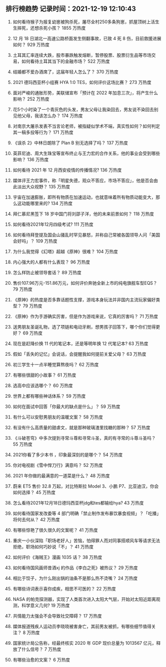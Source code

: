 
## 排行榜趋势 记录时间：2021-12-19 12:10:43
  
  1. 如何看待猴子为报复幼崽被狗杀死，屠尽全村250多条狗崽，抓屋顶树上活生生摔死，还想杀死小孩？ 1855 万热度
    
  2. 12 月 18 日湖北一高速公路桥面发生侧翻事故，已致 4 死 8 伤，目前救援进展如何？ 929 万热度
    
  3. 土耳其汇率连续大跌，股市暴跌触发熔断，暂停股票、股票衍生品等市场交易，如何看待土耳其当下的金融市场？ 522 万热度
    
  4. 结婚都不爱办酒席了，这届年轻人怎么了？ 370 万热度
    
  5. 2021 德玛西亚杯小组赛 HYA 1:0 TES，如何评价这场比赛？ 273 万热度
    
  6. 面对严峻的通胀形势，美联储宣布「预计在 2022 年加息三次」，将产生什么影响？ 252 万热度
    
  7. 花5个小时染了一个青灰色的头发，男友父母让我染回去，男友说不染回去别见他父母，我该怎么办？ 174 万热度
    
  8. 对南京大屠杀发表不当言论老师，被指疑似学术不端，真实性如何？如何判定其一稿多投等行为？ 171 万热度
    
  9. 《误杀 2》中林日朗除了 Plan B 别无选择了吗？ 137 万热度
    
  10. 英菲尼迪、周大生珠宝等宣布终止与王力宏的合作关系，他的事业会受到哪些影响？ 136 万热度
    
  11. 如何看待 2021 年 12 月西安疫情的传播情况? 136 万热度
    
  12. 媒体评王力宏事件，称「明星失德，观众不答应，市场不答应」，他是否会由此淡出大众视野？ 135 万热度
    
  13. 宇宙在加速膨胀，即所有物质在加速运动，也就意味着所有物质动能变大，那么这动能哪里来的? 134 万热度
    
  14. 拜仁慕尼黑签下 18 岁中国门将刘邵子洋，他的未来前景如何？ 118 万热度
    
  15. 如何看待2021年12月四级考试? 111 万热度
    
  16. 如何看待拜登提及国会山骚乱时罕见暴怒，并称自己常被各国领导人问「美国会好吗」？ 109 万热度
    
  17. 为什么我觉得《幻塔》超越《原神》很难？ 104 万热度
    
  18. 内心强大的人都有什么表现？ 96 万热度
    
  19. 怎么样防止被领导套话？ 89 万热度
    
  20. 售价107.96万元-151.86万元，如何评价奔驰全新上市的纯电旗舰车型EQS？ 79 万热度
    
  21. 《原神》的热度是否多靠话题性支撑，游戏本身玩法并非国内主流玩家偏好类型？ 79 万热度
    
  22. 《原神》作为手游确实厉害，但是作为游戏来说，它真的厉害吗？ 71 万热度
    
  23. 送男朋友圣诞礼物，选了项链和电动牙刷，想男孩子回答下，哪个你们觉得更好？ 69 万热度
    
  24. 现在是赶降价换 11 代的笔记本，还是等明年换 12 代笔记本? 63 万热度
    
  25. 假如「丢失的记忆」会说话，会提醒我如何提前关爱父母？ 63 万热度
    
  26. 初三学生十一点半睡觉算熬夜吗？ 62 万热度
    
  27. 有哪些很甜的小故事？ 61 万热度
    
  28. 选高中应该选哪个？ 60 万热度
    
  29. 世界上都有哪些神话体系？ 59 万热度
    
  30. 如何在面试中回答「你最大的缺点是什么」？ 59 万热度
    
  31. 有什么可以安慰男朋友的温暖文案？ 58 万热度
    
  32. 有没有什么高质量的甜虐文，就是那种玻璃渣里找糖的那种？ 57 万热度
    
  33. 《斗破苍穹》中多次提到寻常斗尊和寻常斗圣，真的有寻常的斗尊斗圣吗？ 55 万热度
    
  34. 2021你看了多少本书 ，印象最深刻的是哪个？ 54 万热度
    
  35. 你对电视剧《雪中悍刀行》满意吗？ 52 万热度
    
  36. 2021 年你做的最满意的一道菜是什么？ 48 万热度
    
  37. 蔚来 ET5 售价 32.8 万起，对比特斯拉 Model 3、小鹏 P7、比亚迪汉，你会如何选择？ 45 万热度
    
  38. 怎么看待2021年12月18日德玛西亚杯jdg和tes都输给hya? 43 万热度
    
  39. 如何看待国家发改委等 4 部门明确「禁止制作发布暴饮暴食视频」？「吃播」将何去何从？ 42 万热度
    
  40. 有哪些惊艳了很久很久的文案呢？ 41 万热度
    
  41. 重庆一小伙深陷「职场老好人」苦恼，怕得罪人而对同事搭顺风车等请求无法拒绝，职场如何巧妙说「不」？ 41 万热度
    
  42. 如何评价《海贼王》漫画 1035 话？ 38 万热度
    
  43. 如何看待国风画师昔酒xj 的作品《李白之死》被热议？ 29 万热度
    
  44. 相比于饺子，为什么刚出锅的油条不是那么热不烫嘴？ 24 万热度
    
  45. 有哪些诗词表示喜你成疾，相思不可医的？ 22 万热度
    
  46. NASA 的帕克探测器，实现了人类首次进入太阳大气层，开始对太阳近距离观测，科学意义几何? 19 万热度
    
  47. 共情能力太强会不会导致社交障碍？ 17 万热度
    
  48. 媒体报道残疾人运动员李晓晓被害身亡，其前男友被抓，有哪些细节值得关注？ 8 万热度
    
  49. 国家统计局公告称，经最终核实 2020 年 GDP 现价总量为 1013567 亿元，释放了什么信号？ 7 万热度
    
  50. 有哪些治愈的文案？ 6 万热度
    